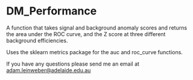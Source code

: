 # DM_Performance
A function that takes signal and background anomaly scores and returns the area under the ROC curve, and the Z score at three different background efficiencies.

Uses the sklearn metrics package for the auc and roc_curve functions.

If you have any questions please send me an email at adam.leinweber@adelaide.edu.au
